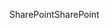 <span data-ttu-id="80274-101">SharePoint</span><span class="sxs-lookup"><span data-stu-id="80274-101">SharePoint</span></span>